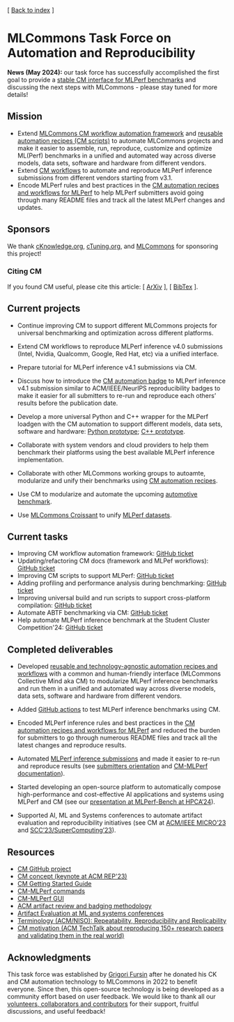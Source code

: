 [ [Back to index](README.md) ]

# MLCommons Task Force on Automation and Reproducibility

**News (May 2024):** our task force has successfully accomplished the first goal 
 to provide a [stable CM interface for MLPerf benchmarks](https://docs.mlcommons.org/inference) 
 and discussing the next steps with MLCommons - please stay tuned for more details!



## Mission

* Extend [MLCommons CM workflow automation framework](https://github.com/mlcommons/ck) and
  [reusable automation recipes (CM scripts)](https://access.cknowledge.org/playground/?action=scripts)
  to automate MLCommons projects and make it easier to assemble, run, reproduce, customize and optimize ML(Perf) benchmarks
  in a unified and automated way across diverse models, data sets, software and hardware from different vendors.
* Extend [CM workflows](https://github.com/mlcommons/cm4mlops) 
  to automate and reproduce MLPerf inference submissions from different vendors starting from v3.1.
* Encode MLPerf rules and best practices in the [CM automation recipes and workflows for MLPerf](https://github.com/mlcommons/cm4mlops/tree/main/script)
  to help MLPerf submitters avoid going through many README files and track all the latest MLPerf changes and updates.

## Sponsors

We thank [cKnowledge.org](https://cKnowledge.org), [cTuning.org](https://cTuning.org),
and [MLCommons](https://mlcommons.org) for sponsoring this project!


### Citing CM

If you found CM useful, please cite this article: 
[ [ArXiv](https://arxiv.org/abs/2406.16791) ], [ [BibTex](https://github.com/mlcommons/ck/blob/master/citation.bib) ].


## Current projects

* Continue improving CM to support different MLCommons projects for universal benchmarking and optimization across different platforms.

* Extend CM workflows to reproduce MLPerf inference v4.0 submissions (Intel, Nvidia, Qualcomm, Google, Red Hat, etc) via a unified interface.

* Prepare tutorial for MLPerf inference v4.1 submissions via CM.

* Discuss how to introduce the [CM automation badge]( https://github.com/mlcommons/ck/blob/master/docs/artifact-evaluation/reviewing.md ) 
  to MLPerf inference v4.1 submission similar to ACM/IEEE/NeurIPS reproducibility badges to make it easier for
  all submitters to re-run and reproduce each others’ results before the publication date.

* Develop a more universal Python and C++ wrapper for the MLPerf loadgen
  with the CM automation to support different models, data sets, software
  and hardware: [Python prototype](https://github.com/mlcommons/cm4mlops/tree/main/script/app-loadgen-generic-python); 
  [C++ prototype](https://github.com/mlcommons/cm4mlops/tree/main/script/app-mlperf-inference-mlcommons-cpp).

* Collaborate with system vendors and cloud providers to help them benchmark
  their platforms using the best available MLPerf inference implementation.

* Collaborate with other MLCommons working groups to autoamte, modularize and unify
  their benchmarks using [CM automation recipes](https://access.cknowledge.org/playground/?action=scripts).

* Use CM to modularize and automate the upcoming [automotive benchmark](https://mlcommons.org/working-groups/benchmarks/automotive/).

* Use [MLCommons Croissant](https://mlcommons.org/working-groups/data/croissant/) 
  to unify [MLPerf datasets](https://access.cknowledge.org/playground/?action=scripts).


## Current tasks

* Improving CM workflow automation framework: [GitHub ticket](https://github.com/mlcommons/ck/issues/1229)
* Updating/refactoring CM docs (framework and MLPef workflows): [GitHub ticket](https://github.com/mlcommons/ck/issues/1220)
* Improving CM scripts to support MLPerf: [GitHub ticket](https://github.com/mlcommons/cm4mlops/issues/21)
* Adding profiling and performance analysis during benchmarking: [GitHub ticket](https://github.com/mlcommons/cm4mlops/issues/23)
* Improving universal build and run scripts to support cross-platform compilation: [GitHub ticket](https://github.com/mlcommons/cm4mlops/issues/24)
* Automate ABTF benchmarking via CM: [GitHub ticket](https://github.com/mlcommons/cm4abtf/issues/6)
* Help automate MLPerf inference benchmark at the Student Cluster Competition'24: [GitHub ticket](https://github.com/mlcommons/cm4mlops/issues/26)

## Completed deliverables

* Developed [reusable and technology-agnostic automation recipes and workflows](https://access.cknowledge.org/playground/?action=scripts) 
  with a common and human-friendly interface (MLCommons Collective Mind aka CM) to modularize
  MLPerf inference benchmarks and run them in a unified and automated way
  across diverse models, data sets, software and hardware from different
  vendors.

* Added [GitHub actions](https://github.com/mlcommons/inference/tree/master/.github/workflows) 
  to test MLPerf inference benchmarks using CM.

* Encoded MLPerf inference rules and best practices in the [CM automation
  recipes and workflows for MLPerf](https://github.com/mlcommons/ck/tree/master/cm-mlops/script) 
  and reduced the burden for submitters to go through numerous README files 
  and track all the latest changes and reproduce results.

* Automated [MLPerf inference submissions](https://access.cknowledge.org/playground/?action=howtorun) 
  and made it easier to re-run and reproduce results 
  (see [submitters orientation](https://doi.org/10.5281/zenodo.10605079) 
  and [CM-MLPerf documentation](https://github.com/mlcommons/ck/tree/master/docs/mlperf)).

* Started developing an open-source platform to automatically compose
  high-performance and cost-effective AI applications and systems using
  MLPerf and CM (see our [presentation at MLPerf-Bench at HPCA’24](https://doi.org/10.5281/zenodo.10786893)).

* Supported AI, ML and Systems conferences to automate artifact evaluation
  and reproducibility initiatives (see CM at [ACM/IEEE MICRO’23](https://ctuning.org/ae/micro2023.html) 
  and [SCC’23/SuperComputing’23](https://github.com/mlcommons/ck/blob/master/docs/tutorials/scc23-mlperf-inference-bert.md)).



## Resources

* [CM GitHub project](https://github.com/mlcommons/ck)
* [CM concept (keynote at ACM REP'23)]( https://doi.org/10.5281/zenodo.8105339 )
* [CM Getting Started Guide](https://github.com/mlcommons/ck/blob/master/docs/getting-started.md)
* [CM-MLPerf commands](https://github.com/mlcommons/ck/tree/master/docs/mlperf)
* [CM-MLPerf GUI](https://access.cknowledge.org/playground/?action=howtorun)
* [ACM artifact review and badging methodology](https://www.acm.org/publications/policies/artifact-review-and-badging-current) 
* [Artifact Evaluation at ML and systems conferences](https://cTuning.org/ae)
* [Terminology (ACM/NISO): Repeatability, Reproducibility and Replicability](artifact-evaluation/faq.md#what-is-the-difference-between-repeatability-reproducibility-and-replicability)
* [CM motivation (ACM TechTalk about reproducing 150+ research papers and validating them in the real world)](https://www.youtube.com/watch?v=7zpeIVwICa4)

## Acknowledgments

This task force was established by [Grigori Fursin](https://cKnowledge.org/gfursin) 
after he donated his CK and CM automation technology to MLCommons in 2022 to benefit everyone.
Since then, this open-source technology is being developed as a community effort based on user feedback.
We would like to thank all our [volunteers, collaborators and contributors](../CONTRIBUTING.md) 
for their support, fruitful discussions, and useful feedback! 

